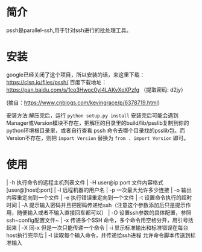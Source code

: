 简介
====

pssh是parallel-ssh,用于针对ssh进行的批处理工具。

安装
====

google已经关闭了这个项目，所以安装的话，来这里下载：https://clsn.io/files/pssh/
百度下载地址：https://pan.baidu.com/s/1co3Hwoc0yI4LAKvXoXPzfg
（提取密码: d2jy）

(摘自：https://www.cnblogs.com/kevingrace/p/6378719.html)

安装方法:解压完后，运行 `python setup.py install`
安装完后可能会遇到Manager或Version模块不存在，把解压的目录里的build/lib/psslib复制到你的python环境根目录里，或者自行查看
pssh 命令去哪个目录找的psslib包。而Version不存在，则把 `import Version`
替换为 `from . import Version` 即可。

使用
====

| -h 执行命令的远程主机列表文件
| -H user\@ip:port 文件内容格式\[user@\]host\[:port\]
| -l 远程机器的用户名
| -p 一次最大允许多少连接
| -o 输出内容重定向到一个文件
| -e 执行错误重定向到一个文件
| -t 设置命令执行的超时时间
| -A
  提示输入密码并且把密码传递给ssh（注意这个参数添加后只是提示作用，随便输入或者不输入直接回车都可以）
| -O 设置ssh参数的具体配置，参照ssh~config配置文件~
| -x 传递多个SSH 命令，多个命令用空格分开，用引号括起来
| -X 同-x 但是一次只能传递一个命令
| -i 显示标准输出和标准错误在每台host执行完毕后
| -I 读取每个输入命令，并传递给ssh进程 允许命令脚本传送到标准输入
